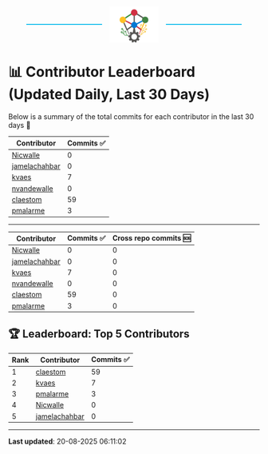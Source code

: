 <p align="center">
  <span style="display: inline-block; width: 30%; border-top: 2px solid #1bbfed; vertical-align: middle;"></span>
  <img src="../logo/belengexplogo.png" alt="Innersource Logo" style="width:20%; vertical-align: middle; margin: 0 10px;" />
  <span style="display: inline-block; width: 30%; border-top: 2px solid #1bbfed; vertical-align: middle;"></span>
</p> 

# 📊 Contributor Leaderboard (Updated Daily, Last 30 Days)

Below is a summary of the total commits for each contributor in the last 30 days 🚀

| Contributor  | Commits ✅ | 
|-------------| --------|
| [Nicwalle](https://github.com/Nicwalle) | 0 | 
| [jamelachahbar](https://github.com/jamelachahbar) | 0 | 
| [kvaes](https://github.com/kvaes) | 7 | 
| [nvandewalle](https://github.com/nvandewalle) | 0 | 
| [claestom](https://github.com/claestom) | 59 | 
| [pmalarme](https://github.com/pmalarme) | 3 | 

----

| Contributor  | Commits ✅ | Cross  repo commits 🆘 |
|-------------| --------| --------|
| [Nicwalle](https://github.com/Nicwalle) | 0 | 0 | 
| [jamelachahbar](https://github.com/jamelachahbar) | 0 | 0 | 
| [kvaes](https://github.com/kvaes) | 7 | 0 | 
| [nvandewalle](https://github.com/nvandewalle) | 0 | 0 | 
| [claestom](https://github.com/claestom) | 59 | 0 | 
| [pmalarme](https://github.com/pmalarme) | 3 | 0 | 

## 🏆 Leaderboard: Top 5 Contributors 

| Rank | Contributor | Commits ✅ |
|------|-------------|---------|
| 1 | [claestom](https://github.com/claestom) | 59 |
| 2 | [kvaes](https://github.com/kvaes) | 7 |
| 3 | [pmalarme](https://github.com/pmalarme) | 3 |
| 4 | [Nicwalle](https://github.com/Nicwalle) | 0 |
| 5 | [jamelachahbar](https://github.com/jamelachahbar) | 0 |

----

**Last updated**: 20-08-2025 06:11:02